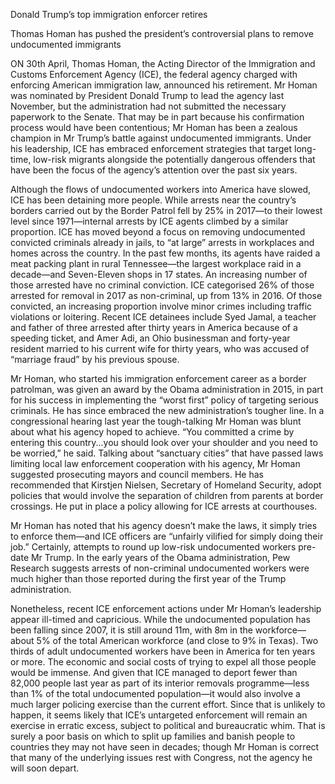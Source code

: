 Donald Trump’s top immigration enforcer retires

Thomas Homan has pushed the president’s controversial plans to remove undocumented immigrants

ON 30th April, Thomas Homan, the Acting Director of the Immigration and Customs Enforcement Agency (ICE), the federal agency charged with enforcing American immigration law, announced his retirement. Mr Homan was nominated by President Donald Trump to lead the agency last November, but the administration had not submitted the necessary paperwork to the Senate. That may be in part because his confirmation process would have been contentious; Mr Homan has been a zealous champion in Mr Trump’s battle against undocumented immigrants. Under his leadership, ICE has embraced enforcement strategies that target long-time, low-risk migrants alongside the potentially dangerous offenders that have been the focus of the agency’s attention over the past six years.  

Although the flows of undocumented workers into America have slowed, ICE has been detaining more people. While arrests near the country’s borders carried out by the Border Patrol fell by 25% in 2017—to their lowest level since 1971—internal arrests by ICE agents climbed by a similar proportion. ICE has moved beyond a focus on removing undocumented convicted criminals already in jails, to “at large” arrests in workplaces and homes across the country. In the past few months, its agents have raided a meat packing plant in rural Tennessee—the largest workplace raid in a decade—and Seven-Eleven shops in 17 states. An increasing number of those arrested have no criminal conviction. ICE categorised 26% of those arrested for removal in 2017 as non-criminal, up from 13% in 2016. Of those convicted, an increasing proportion involve minor crimes including traffic violations or loitering. Recent ICE detainees include Syed Jamal, a teacher and father of three arrested after thirty years in America because of a speeding ticket, and Amer Adi, an Ohio businessman and forty-year resident married to his current wife for thirty years, who was accused of “marriage fraud” by his previous spouse.

Mr Homan, who started his immigration enforcement career as a border patrolman, was given an award by the Obama administration in 2015, in part for his success in implementing the “worst first” policy of targeting serious criminals. He has since embraced the new administration’s tougher line. In a congressional hearing last year the tough-talking Mr Homan was blunt about what his agency hoped to achieve. “You committed a crime by entering this country...you should look over your shoulder and you need to be worried,” he said. Talking about “sanctuary cities” that have passed laws limiting local law enforcement cooperation with his agency, Mr Homan suggested prosecuting mayors and council members. He has recommended that Kirstjen Nielsen, Secretary of Homeland Security, adopt policies that would involve the separation of children from parents at border crossings. He put in place a policy allowing for ICE arrests at courthouses. 

Mr Homan has noted that his agency doesn’t make the laws, it simply tries to enforce them—and ICE officers are “unfairly vilified for simply doing their job.” Certainly, attempts to round up low-risk undocumented workers pre-date Mr Trump. In the early years of the Obama administration, Pew Research suggests arrests of non-criminal undocumented workers were much higher than those reported during the first year of the Trump administration. 

Nonetheless, recent ICE enforcement actions under Mr Homan’s leadership appear ill-timed and capricious. While the undocumented population has been falling since 2007, it is still around 11m, with 8m in the workforce—about 5% of the total American workforce (and close to 9% in Texas). Two thirds of adult undocumented workers have been in America for ten years or more. The economic and social costs of trying to expel all those people would be immense. And given that ICE managed to deport fewer than 82,000 people last year as part of its interior removals programme—less than 1% of the total undocumented population—it would also involve a much larger policing exercise than the current effort. Since that is unlikely to happen, it seems likely that ICE’s untargeted enforcement will remain an exercise in erratic excess, subject to political and bureaucratic whim. That is surely a poor basis on which to split up families and banish people to countries they may not have seen in decades; though Mr Homan is correct that many of the underlying issues rest with Congress, not the agency he will soon depart.
